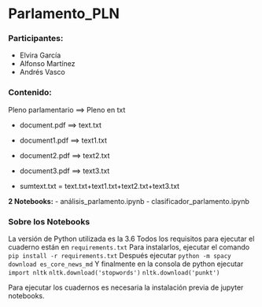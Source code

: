 # Parlamento_PLN

### Participantes: 
- Elvira García
- Alfonso Martínez
- Andrés Vasco

### Contenido:
Pleno parlamentario ==> Pleno en txt

- document.pdf 	    ==> text.txt
- document1.pdf     ==> text1.txt
- document2.pdf	    ==> text2.txt
- document3.pdf	    ==> text3.txt

- sumtext.txt = text.txt+text1.txt+text2.txt+text3.txt

**2 Notebooks:**
	- análisis_parlamento.ipynb
	- clasificador_parlamento.ipynb

### Sobre los Notebooks
La versión de Python utilizada es la 3.6
Todos los requisitos para ejecutar el cuaderno están en `requirements.txt`
Para instalarlos, ejecutar el comando `pip install -r requirements.txt`
Después ejecutar `python -m spacy download es_core_news_md`
Y finalmente en la consola de python ejecutar 
`import nltk`
`nltk.download('stopwords')`
`nltk.download('punkt')`

Para ejecutar los cuadernos es necesaria la instalación previa de jupyter notebooks.
